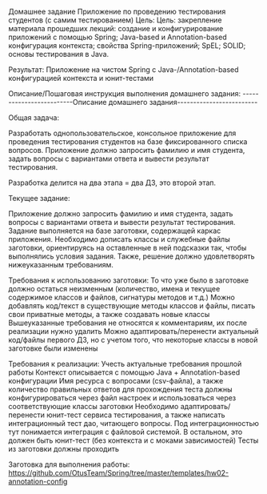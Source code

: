 Домашнее задание
Приложение по проведению тестирования студентов (с самим тестированием)
Цель:
Цель: закрепление материала прошедших лекций: создание и конфигурирование приложений с помощью Spring;
Java-based и Annotation-based конфигурация контекста;
свойства Spring-приложений;
SpEL;
SOLID;
основы тестирования в Java.

Результат: Приложение на чистом Spring с Java-/Annotation-based конфигурацией контекста и юнит-тестами

Описание/Пошаговая инструкция выполнения домашнего задания:
-------------------------Описание домашнего задания-------------------------

Общая задача:

Разработать однопользовательское, консольное приложение для проведения тестирования студентов на базе фиксированного списка вопросов. Приложение должно запросить фамилию и имя студента, задать вопросы с вариантами ответа и вывести результат тестирования.



Разработка делится на два этапа = два ДЗ, это второй этап.


Текущее задание:

Приложение должно запросить фамилию и имя студента, задать вопросы с вариантами ответа и вывести результат тестирования. Задание выполняется на базе заготовки, содержащей каркас приложения. Необходимо дописать классы и служебные файлы заготовки, ориентируясь на оставленные в ней подсказки так, чтобы выполнялись условия задания. Также, решение должно удовлетворять нижеуказанным требованиям.


Требования к использованию заготовки:
То что уже было в заготовке должно остаться неизменным (количество, имена и текущее содержимое классов и файлов, сигнатуры методов и т.д.)
Можно добавлять код/текст в существующие методы классов и файлы, писать свои приватные методы, а также создавать новые классы
Вышеуказанные требования не относятся к комментариям, их после реализации нужно удалить
Можно адаптировать/перенести актуальный код/файлы первого ДЗ, но с учетом того, что некоторые классы в новой заготовке были изменены

Требования к реализации:
Учесть актуальные требования прошлой работы
Контекст описывается с помощью Java + Annotation-based конфигурации
Имя ресурса с вопросами (csv-файла), а также количество правильных ответов для прохождения теста должны конфигурироваться через файл настроек и использоваться через соответствующие классы заготовки
Необходимо адаптировать/перенести юнит-тест сервиса тестирования, а также написать интеграционный тест дао, читающего вопросы. Под интеграционностью тут понимается интеграция с файловой системой. В остальном, это должен быть юнит-тест (без контекста и с моками зависимостей)
Тесты из заготовки должны проходить


Заготовка для выполнения работы: https://github.com/OtusTeam/Spring/tree/master/templates/hw02-annotation-config